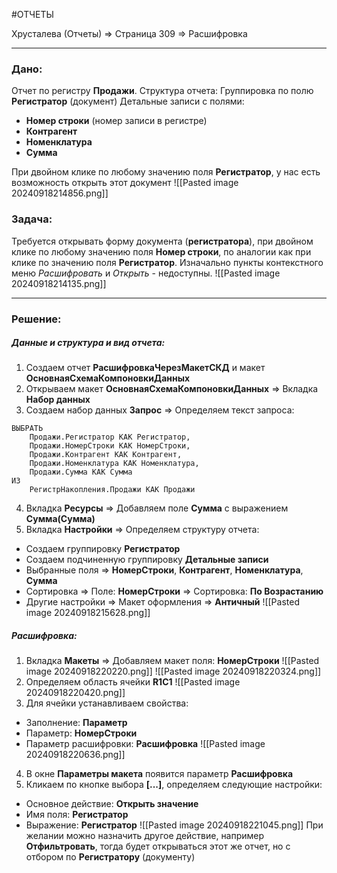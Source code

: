 #ОТЧЕТЫ 

Хрусталева (Отчеты) => Страница 309 => Расшифровка

---
### Дано:
Отчет по регистру **Продажи**. Структура отчета:
Группировка по полю **Регистратор** (документ)
Детальные записи с полями:
- **Номер строки** (номер записи в регистре)
- **Контрагент**
- **Номенклатура**
- **Сумма**

При двойном клике по любому значению поля **Регистратор**, у нас есть возможность открыть этот документ
![[Pasted image 20240918214856.png]]
### Задача:

Требуется открывать форму документа (**регистратора**), при двойном клике по любому значению поля **Номер строки**, по аналогии как при клике по значению поля **Регистратор**. Изначально пункты контекстного меню *Расшифровать* и *Открыть* - недоступны.
![[Pasted image 20240918214135.png]]

---
### Решение:
##### Данные и структура и вид отчета:
1. Создаем отчет **РасшифровкаЧерезМакетСКД** и макет **ОсновнаяСхемаКомпоновкиДанных**
2. Открываем макет **ОсновнаяСхемаКомпоновкиДанных** => Вкладка **Набор данных**
3. Создаем набор данных **Запрос** => Определяем текст запроса:
```
ВЫБРАТЬ
	Продажи.Регистратор КАК Регистратор,
	Продажи.НомерСтроки КАК НомерСтроки,
	Продажи.Контрагент КАК Контрагент,
	Продажи.Номенклатура КАК Номенклатура,
	Продажи.Сумма КАК Сумма
ИЗ
	РегистрНакопления.Продажи КАК Продажи
```
4. Вкладка **Ресурсы** => Добавляем поле **Сумма** с выражением **Сумма(Сумма)**
5. Вкладка **Настройки** => Определяем структуру отчета:
- Создаем группировку **Регистратор**
- Создаем подчиненную группировку **Детальные записи**
- Выбранные поля => **НомерСтроки**, **Контрагент**, **Номенклатура**, **Сумма**
- Сортировка => Поле: **НомерСтроки** => Сортировка: **По Возрастанию**
- Другие настройки => Макет оформления => **Античный**
![[Pasted image 20240918215628.png]]
##### Расшифровка:
1. Вкладка **Макеты** => Добавляем макет поля: **НомерСтроки**
![[Pasted image 20240918220220.png]]
![[Pasted image 20240918220324.png]]
2. Определяем область ячейки **R1C1**
![[Pasted image 20240918220420.png]]
3. Для ячейки устанавливаем свойства:
- Заполнение: **Параметр**
- Параметр: **НомерСтроки**
- Параметр расшифровки: **Расшифровка**
![[Pasted image 20240918220636.png]]
4. В окне **Параметры макета** появится параметр **Расшифровка**
5. Кликаем по кнопке выбора **[...]**, определяем следующие настройки:
- Основное действие: **Открыть значение**
- Имя поля: **Регистратор**
- Выражение: **Регистратор**
![[Pasted image 20240918221045.png]]
При желании можно назначить другое действие, например **Отфильтровать**, тогда будет открываться этот же отчет, но с отбором по **Регистратору** (документу)